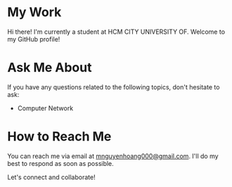# My Work

Hi there! I'm currently a student at HCM CITY UNIVERSITY OF. Welcome to my GitHub profile!

# Ask Me About

If you have any questions related to the following topics, don't hesitate to ask:

- Computer Network

# How to Reach Me

You can reach me via email at [mnguyenhoang000@gmail.com](mailto:mnguyenhoang000@gmail.com). I'll do my best to respond as soon as possible.

Let's connect and collaborate!

